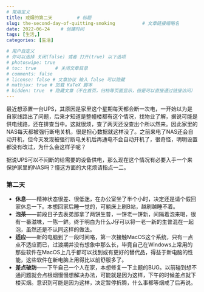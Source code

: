 ```yaml
---
# 常用定义
title: 戒烟的第二天         # 标题
slug: the-second-day-of-quitting-smoking          # 文章链接缩略名
date: 2022-06-24    # 创建时间
tags: [生活,]
categories: [生活]

# 用户自定义
# 你可以选择 关闭(false) 或者 打开(true) 以下选项
# photoswipe: true
# toc: true       # 关闭文章目录
# comments: false
# license: false # 文章协议 输入 false 可以隐藏
# mathjax: true # 加载 KaTeX 脚本
# hidden: true  # 隐藏文章（不在首页，归档等页面显示，但是可以直接通过链接访问）
---
```


最近想添置一台UPS，其原因是家里这个星期每天都会断一次电，一开始以为是自家线路出了问题，后来才知道是整幢楼都有这个情况，找物业了解，据说可能是供电线路，还在排查当中。这就很烦，查了两天还没查出个所以然来。因此家里的NAS每天都被强行断电关机，很是担心数据就这样没了。之前来电了NAS还会自动开机，但今天发现被强行断电关机后再通电不会自动开机了，很奇怪，明明设置都没有改过，为什么会这样子呢？

据说UPS可以不间断的给需要的设备供电，那么现在这个情况有必要入手一个来保护家里的NAS吗？懂这方面的大佬烦请指点一二。

### 第二天

- **休息**——精神状态很差、很低迷，在办公室坐了半个小时，决定还是请个假回家休息一下。本想回家后睡一觉的，可躺床上刷B站，越刷越睡不着。
- **泡茶**——前段日子去表弟那拿了两饼生普，一饼老一饼新，间隔着泡来喝，很有一番滋味，一陈一鲜。终于明白为什么J仔可以将一老一新的生普混在一起泡，虽然还是不认同这样的做法。
- **适应**——新的电脑到了一段时间咯，第一次接触MacOS这个系统，只有一点点不适应而已，过渡期并没有想象中那么长，毕竟自己在Windows上常用的那些软件在MacOS上几乎都可以找到或有更好的替代品，得益于新电脑的性能，这些软件在新电脑上用得比以前舒服多了。
- **差点破防**——下午自己一个人在家，本想修复一下主题的BUG。以前碰到想不通问题就会点根烟慢慢想解决办法，可能就是因为这样，下午的时候差点就下楼买烟。意识到可能是因为这样，决定暂停折腾，什么事都等烟戒了后再说。